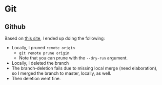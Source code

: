 # Git

## Github

Based on [this site][clean-local-branches], I ended up doing the following:

* Locally, I pruned `remote origin`
  - `git remote prune origin`
  - Note that you can prune with the `--dry-run` argument.
* Locally, I deleted the branch
* The branch-deletion fails due to missing local merge (need elaboration), so I merged the branch to master, locally, as well.
* Then deletion went fine.

[clean-local-branches]: http://www.fizerkhan.com/blog/posts/Clean-up-your-local-branches-after-merge-and-delete-in-GitHub.html
